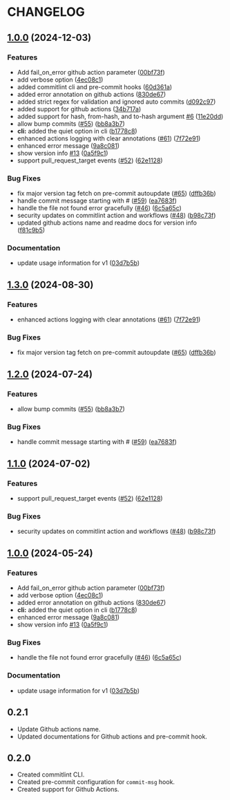 # CHANGELOG

## [1.0.0](https://github.com/golesuman/commitlint/compare/v1.3.0...v1.0.0) (2024-12-03)


### Features

* Add fail_on_error github action parameter ([00bf73f](https://github.com/golesuman/commitlint/commit/00bf73fef7120ceb335dc9ef84a4390a2d1ccb59))
* add verbose option ([4ec08c1](https://github.com/golesuman/commitlint/commit/4ec08c1cd2f22a67bbfa1fc9ef490ca7f5b1800e))
* added commitlint cli and pre-commit hooks ([60d361a](https://github.com/golesuman/commitlint/commit/60d361a2d36a181c930ee870cea57fcfa614683a))
* added error annotation on github actions ([830de67](https://github.com/golesuman/commitlint/commit/830de67d92356085663cd23e5e79c1522b23901e))
* added strict regex for validation and ignored auto commits ([d092c97](https://github.com/golesuman/commitlint/commit/d092c97235bcbfc8d1117ae7f96799fd6ef684a9))
* added support for github actions ([34b717a](https://github.com/golesuman/commitlint/commit/34b717acba736b4d5d58cf5cd2ff40a3df02b658))
* added support for hash, from-hash, and to-hash argument [#6](https://github.com/golesuman/commitlint/issues/6) ([11e20dd](https://github.com/golesuman/commitlint/commit/11e20ddde66ebfe56a15b04c756f3b45297d6782))
* allow bump commits ([#55](https://github.com/golesuman/commitlint/issues/55)) ([bb8a3b7](https://github.com/golesuman/commitlint/commit/bb8a3b74134f42a48acec18ab87e6a0293c07e84))
* **cli:** added the quiet option in cli ([b1778c8](https://github.com/golesuman/commitlint/commit/b1778c8dead03eaba7625c67f741e185be19ea49))
* enhanced actions logging with clear annotations ([#61](https://github.com/golesuman/commitlint/issues/61)) ([7f72e91](https://github.com/golesuman/commitlint/commit/7f72e9108526ef0f05afcb1627d1239ed41324c6))
* enhanced error message ([9a8c081](https://github.com/golesuman/commitlint/commit/9a8c08173abd3086d14fe4142736d9bfb93ef08f))
* show version info [#13](https://github.com/golesuman/commitlint/issues/13) ([0a5f9c1](https://github.com/golesuman/commitlint/commit/0a5f9c1e29b8a7beaf4a9a5ce1991935f84e9c7d))
* support pull_request_target events ([#52](https://github.com/golesuman/commitlint/issues/52)) ([62e1128](https://github.com/golesuman/commitlint/commit/62e11285d5628dff5f67645d1c718e1276478ecb))


### Bug Fixes

* fix major version tag fetch on pre-commit autoupdate ([#65](https://github.com/golesuman/commitlint/issues/65)) ([dffb36b](https://github.com/golesuman/commitlint/commit/dffb36bf7774910ae14417f57b22a12ff0cb323b))
* handle commit message starting with # ([#59](https://github.com/golesuman/commitlint/issues/59)) ([ea7683f](https://github.com/golesuman/commitlint/commit/ea7683f2cf265090fda7ddfadfc9853caa05e546))
* handle the file not found error gracefully ([#46](https://github.com/golesuman/commitlint/issues/46)) ([6c5a65c](https://github.com/golesuman/commitlint/commit/6c5a65c222963f713379739f57273b82cac1a0b0))
* security updates on commitlint action and workflows ([#48](https://github.com/golesuman/commitlint/issues/48)) ([b98c73f](https://github.com/golesuman/commitlint/commit/b98c73fb68f11b66ec8d3f227c6b129598c28726))
* updated github actions name and readme docs for version info ([f81c9b5](https://github.com/golesuman/commitlint/commit/f81c9b5c68962e412234e910879b507788a9f3d7))


### Documentation

* update usage information for v1 ([03d7b5b](https://github.com/golesuman/commitlint/commit/03d7b5ba370532f39b42ae9f2148f7ed08cbb826))

## [1.3.0](https://github.com/opensource-nepal/commitlint/compare/v1.2.0...v1.3.0) (2024-08-30)


### Features

* enhanced actions logging with clear annotations ([#61](https://github.com/opensource-nepal/commitlint/issues/61)) ([7f72e91](https://github.com/opensource-nepal/commitlint/commit/7f72e9108526ef0f05afcb1627d1239ed41324c6))


### Bug Fixes

* fix major version tag fetch on pre-commit autoupdate ([#65](https://github.com/opensource-nepal/commitlint/issues/65)) ([dffb36b](https://github.com/opensource-nepal/commitlint/commit/dffb36bf7774910ae14417f57b22a12ff0cb323b))

## [1.2.0](https://github.com/opensource-nepal/commitlint/compare/v1.1.0...v1.2.0) (2024-07-24)


### Features

* allow bump commits ([#55](https://github.com/opensource-nepal/commitlint/issues/55)) ([bb8a3b7](https://github.com/opensource-nepal/commitlint/commit/bb8a3b74134f42a48acec18ab87e6a0293c07e84))


### Bug Fixes

* handle commit message starting with # ([#59](https://github.com/opensource-nepal/commitlint/issues/59)) ([ea7683f](https://github.com/opensource-nepal/commitlint/commit/ea7683f2cf265090fda7ddfadfc9853caa05e546))

## [1.1.0](https://github.com/opensource-nepal/commitlint/compare/v1.0.0...v1.1.0) (2024-07-02)


### Features

* support pull_request_target events ([#52](https://github.com/opensource-nepal/commitlint/issues/52)) ([62e1128](https://github.com/opensource-nepal/commitlint/commit/62e11285d5628dff5f67645d1c718e1276478ecb))


### Bug Fixes

* security updates on commitlint action and workflows ([#48](https://github.com/opensource-nepal/commitlint/issues/48)) ([b98c73f](https://github.com/opensource-nepal/commitlint/commit/b98c73fb68f11b66ec8d3f227c6b129598c28726))

## [1.0.0](https://github.com/opensource-nepal/commitlint/compare/v0.2.1...v1.0.0) (2024-05-24)


### Features

* Add fail_on_error github action parameter ([00bf73f](https://github.com/opensource-nepal/commitlint/commit/00bf73fef7120ceb335dc9ef84a4390a2d1ccb59))
* add verbose option ([4ec08c1](https://github.com/opensource-nepal/commitlint/commit/4ec08c1cd2f22a67bbfa1fc9ef490ca7f5b1800e))
* added error annotation on github actions ([830de67](https://github.com/opensource-nepal/commitlint/commit/830de67d92356085663cd23e5e79c1522b23901e))
* **cli:** added the quiet option in cli ([b1778c8](https://github.com/opensource-nepal/commitlint/commit/b1778c8dead03eaba7625c67f741e185be19ea49))
* enhanced error message ([9a8c081](https://github.com/opensource-nepal/commitlint/commit/9a8c08173abd3086d14fe4142736d9bfb93ef08f))
* show version info [#13](https://github.com/opensource-nepal/commitlint/issues/13) ([0a5f9c1](https://github.com/opensource-nepal/commitlint/commit/0a5f9c1e29b8a7beaf4a9a5ce1991935f84e9c7d))


### Bug Fixes

* handle the file not found error gracefully ([#46](https://github.com/opensource-nepal/commitlint/issues/46)) ([6c5a65c](https://github.com/opensource-nepal/commitlint/commit/6c5a65c222963f713379739f57273b82cac1a0b0))


### Documentation

* update usage information for v1 ([03d7b5b](https://github.com/opensource-nepal/commitlint/commit/03d7b5ba370532f39b42ae9f2148f7ed08cbb826))

## 0.2.1

- Update Github actions name.
- Updated documentations for Github actions and pre-commit hook.

## 0.2.0

- Created commitlint CLI.
- Created pre-commit configuration for `commit-msg` hook.
- Created support for Github Actions.
